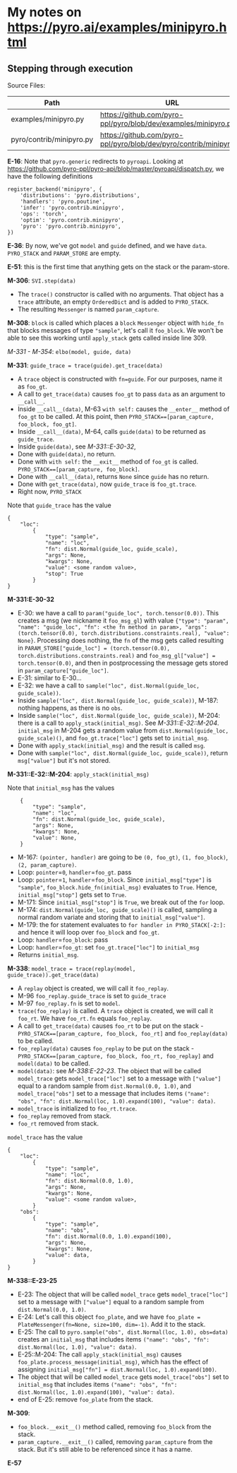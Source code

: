 # My notes on https://pyro.ai/examples/minipyro.html

## Stepping through execution

Source Files: 

| Path | URL | Abbreviation |
|-|-|-|
| examples/minipyro.py | https://github.com/pyro-ppl/pyro/blob/dev/examples/minipyro.py | E |
| pyro/contrib/minipyro.py | https://github.com/pyro-ppl/pyro/blob/dev/pyro/contrib/minipyro.py | M |

**E-16**: Note that `pyro.generic` redirects to `pyroapi`.
Looking at
https://github.com/pyro-ppl/pyro-api/blob/master/pyroapi/dispatch.py, we have the following definitions

```
register_backend('minipyro', {
    'distributions': 'pyro.distributions',
    'handlers': 'pyro.poutine',
    'infer': 'pyro.contrib.minipyro',
    'ops': 'torch',
    'optim': 'pyro.contrib.minipyro',
    'pyro': 'pyro.contrib.minipyro',
})
```

**E-36**: By now, we've got `model` and `guide` defined, and we have `data`. `PYRO_STACK` and `PARAM_STORE` are empty.

**E-51**: this is the first time that anything gets on the stack or the param-store.

**M-306**: `SVI.step(data)`

 * The `trace()` constructor is called with no arguments.  That object has a `trace` attribute, an empty `OrderedDict` and is added to `PYRO_STACK`.  
 * The resulting `Messenger` is named `param_capture`.

**M-308**: `block` is called which places a `block` `Messenger` object with `hide_fn` that blocks messages of type `"sample"`, let's call it `foo_block`.  We won't be able to see this working until `apply_stack` gets called inside line 309.

*M-331 - M-354*: `elbo(model, guide, data)`

**M-331**: `guide_trace = trace(guide).get_trace(data)`

 * A `trace` object is constructed with `fn=guide`.  For our purposes, name it as `foo_gt`.
 * A call to `get_trace(data)` causes `foo_gt` to pass `data` as an argument to `__call__`.
 * Inside `__call__(data)`, M-63 `with self:` causes the `__enter__` method of `foo_gt` to be called.  At this point, then `PYRO_STACK==[param_capture, foo_block, foo_gt]`.
 * Inside `__call__(data)`, M-64, calls `guide(data)` to be returned as `guide_trace`.
 * Inside `guide(data)`, see *M-331::E-30-32*, 
 * Done with `guide(data)`, no return.
 * Done with `with self:` the `__exit__` method of `foo_gt` is called.  `PYRO_STACK==[param_capture, foo_block]`.
 * Done with `__call__(data)`, returns `None` since `guide` has no return.
 * Done with `get_trace(data)`, now `guide_trace` is `foo_gt.trace`.
 * Right now, `PYRO_STACK`

Note that `guide_trace` has the value
```
{
    "loc":
        {
            "type": "sample",
            "name": "loc",
            "fn": dist.Normal(guide_loc, guide_scale),
            "args": None,
            "kwargs": None,
            "value": <some random value>,
            "stop": True
        }   
}
```

**M-331:E-30-32**

 * E-30: we have a call to `param("guide_loc", torch.tensor(0.0))`.  This creates a msg (we nickname it `foo_msg_gl`) with value `{"type": "param", "name": "guide_loc", "fn": <the fn method in param>, "args": (torch.tensor(0.0), torch.distributions.constraints.real), "value": None}`.  Processing does nothing,  the `fn` of the msg gets called resulting in `PARAM_STORE["guide_loc"] = (torch.tensor(0.0), torch.distributions.constraints.real)` and `foo_msg_gl["value"] = torch.tensor(0.0)`, and then in postprocessing the message gets stored in `param_capture["guide_loc"]`.
 * E-31: similar to E-30...
 * E-32: we have a call to `sample("loc", dist.Normal(guide_loc, guide_scale))`.
 * Inside `sample("loc", dist.Normal(guide_loc, guide_scale))`, M-187: nothing happens, as there is no `obs`.
 * Inside `sample("loc", dist.Normal(guide_loc, guide_scale))`, M-204: there is a call to `apply_stack(initial_msg)`.  See *M-331::E-32::M-204*.  `initial_msg` in M-204 gets a random value from `dist.Normal(guide_loc, guide_scale)()`, and `foo_gt.trace["loc"]` gets set to `initial_msg`.
 * Done with `apply_stack(initial_msg)` and the result is called `msg`.
 * Done with `sample("loc", dist.Normal(guide_loc, guide_scale))`, return `msg["value"]` but it's not stored.

**M-331::E-32::M-204**: `apply_stack(initial_msg)`

Note that `initial_msg` has the values
```
    {
        "type": "sample",
        "name": "loc",
        "fn": dist.Normal(guide_loc, guide_scale),
        "args": None,
        "kwargs": None,
        "value": None,
    }
```

 * M-167: `(pointer, handler)` are going to be `(0, foo_gt)`, `(1, foo_block)`, `(2, param_capture)`.
 * Loop: `pointer`=`0`, `handler`=`foo_gt`.  pass
 * Loop: `pointer`=`1`, `handler`=`foo_block`.  Since `initial_msg["type"]` is `"sample"`, `foo_block.hide_fn(initial_msg)` evaluates to `True`.  Hence, `initial_msg["stop"]` gets set to `True`.
 * M-171: Since `initial_msg["stop"]` is `True`, we break out of the `for` loop.
 * M-174: `dist.Normal(guide_loc, guide_scale)()` is called, sampling a normal random variate and storing that to `initial_msg["value"]`.
 * M-179: the for statement evaluates to `for handler in PYRO_STACK[-2:]:` and hence it will loop over `foo_block` and `foo_gt`.
 * Loop: `handler`=`foo_block`: pass
 * Loop: `handler`=`foo_gt`: set `foo_gt.trace["loc"]` to `initial_msg`
 * Returns `initial_msg`.

**M-338**: `model_trace = trace(replay(model, guide_trace)).get_trace(data)`

 * A `replay` object is created, we will call it `foo_replay`.
 * M-96 `foo_replay.guide_trace` is set to `guide_trace`
 * M-97 `foo_replay.fn` is set to `model`.
 * `trace(foo_replay)` is called.  A `trace` object is created, we will call it `foo_rt`.  We have `foo_rt.fn` equals `foo_replay`.
 * A call to `get_trace(data)` causes `foo_rt` to be put on the stack - `PYRO_STACK==[param_capture, foo_block, foo_rt]` and `foo_replay(data)` to be called.
 * `foo_replay(data)` causes `foo_replay` to be put on the stack - `PYRO_STACK==[param_capture, foo_block, foo_rt, foo_replay]` and `model(data)` to be called.
 * `model(data)`: see *M-338:E-22-23*.  The object that will be called `model_trace` gets `model_trace["loc"]` set to a message with `["value"]` equal to a random sample from `dist.Normal(0.0, 1.0)`, and `model_trace["obs"]` set to a message that includes items `("name": "obs", "fn": dist.Normal(loc, 1.0).expand(100), "value": data)`.
 * `model_trace` is initialized to `foo_rt.trace`.
 * `foo_replay` removed from stack.
 * `foo_rt` removed from stack.

`model_trace` has the value
```
{
    "loc":
        {
            "type": "sample",
            "name": "loc",
            "fn": dist.Normal(0.0, 1.0),
            "args": None,
            "kwargs": None,
            "value": <some random value>,
        }
    "obs":
        {
            "type": "sample",
            "name": "obs",
            "fn": dist.Normal(0.0, 1.0).expand(100),
            "args": None,
            "kwargs": None,
            "value": data,
        }
}
```

**M-338::E-23-25**

 * E-23: The object that will be called `model_trace` gets `model_trace["loc"]` set to a message with `["value"]` equal to a random sample from `dist.Normal(0.0, 1.0)`.
 * E-24: Let's call this object `foo_plate`, and we have `foo_plate = PlateMessenger(fn=None, size=100, dim=-1)`.  Add it to the stack.
 * E-25: The call to `pyro.sample("obs", dist.Normal(loc, 1.0), obs=data)` creates an `initial_msg` that includes items `("name": "obs", "fn": dist.Normal(loc, 1.0), "value": data)`.
 * E-25::M-204: The call `apply_stack(initial_msg)` causes `foo_plate.process_message(initial_msg)`, which has the effect of assigning `initial_msg["fn"] = dist.Normal(loc, 1.0).expand(100)`.
 * The object that will be called `model_trace` gets `model_trace["obs"]` set to `initial_msg` that includes items `("name": "obs", "fn": dist.Normal(loc, 1.0).expand(100), "value": data)`.
 * end of E-25: remove `foo_plate` from the stack.


**M-309**: 

 * `foo_block.__exit__()` method called, removing `foo_block` from the stack.
 * `param_capture.__exit__()` called, removing `param_capture` from the stack.  But it's still able to be referenced since it has a name.

**E-57**
